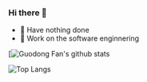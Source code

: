 ### Hi there 👋


- 🌚 Have nothing done 
- 🤖 Work on the software enginnering


[![Guodong Fan's github stats](https://i-github-readme-stats.vercel.app/api?username=GuodongFan&show_icons=true)


![Top Langs](https://i-github-readme-stats.vercel.app/api/top-langs/?username=GuodongFan&layout=compact&hide=assembly,html&langs_count=8&card_width=445)
